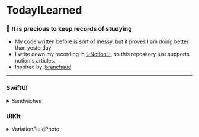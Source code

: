 # TodayILearned
 
### 📝 It is precious to keep records of studying
- My code written before is sort of messy, but it proves I am doing better than yesterday.
- I write down my recording in [✨Notion✨](https://jinhyang.notion.site/2fa22566e5d8448baf9ff8fbd5f5359e?v=3c41946a2a3a4a8c963af9e05373ba11), so this repository just supports notion's articles.
- Inspired by [jbranchaud](https://github.com/jbranchaud/til)
  
   
--- 
### SwiftUI
   <details>
    <summary>Sandwiches</summary>
    <blockquote>
     <div>
     - Tutorial : https://developer.apple.com/videos/play/wwdc2020/10119/ <br>
     - Image resources : https://github.com/jaypricer/resources-intro-swiftui-wwdc20-10119
     </div>
    </blockquote>
    </details>

   
### UIKit
   <details>
    <summary>VariationFluidPhoto</summary>
    <blockquote>
     <div>
     - originalSource : https://github.com/masamichiueta/FluidPhoto <br>
     - What I did in this project : 1. Customize protocol / 2. Refactor
     </div>
    </blockquote>
    </details>

